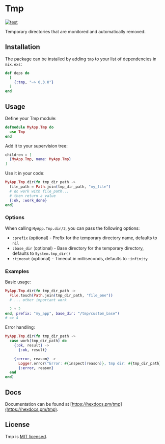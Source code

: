 # Tmp

[![test](https://github.com/preciz/tmp/actions/workflows/test.yml/badge.svg)](https://github.com/preciz/tmp/actions/workflows/test.yml)

Temporary directories that are monitored and automatically removed.

## Installation

The package can be installed by adding `tmp` to your list of dependencies in `mix.exs`:

```elixir
def deps do
  [
    {:tmp, "~> 0.3.0"}
  ]
end
```

## Usage

Define your Tmp module:

```elixir
defmodule MyApp.Tmp do
  use Tmp
end
```

Add it to your supervision tree:

```elixir
children = [
  {MyApp.Tmp, name: MyApp.Tmp}
]
```

Use it in your code:

```elixir
MyApp.Tmp.dir(fn tmp_dir_path ->
  file_path = Path.join(tmp_dir_path, "my_file")
  # do work with file_path...
  # then return a value
  {:ok, :work_done}
end)
```

### Options

When calling `MyApp.Tmp.dir/2`, you can pass the following options:

- `:prefix` (optional) - Prefix for the temporary directory name, defaults to `nil`
- `:base_dir` (optional) - Base directory for the temporary directory, defaults to `System.tmp_dir()`
- `:timeout` (optional) - Timeout in milliseconds, defaults to `:infinity`

### Examples

Basic usage:

```elixir
MyApp.Tmp.dir(fn tmp_dir_path ->
  File.touch(Path.join(tmp_dir_path, "file_one"))
  # ... other important work

  2 + 2
end, prefix: "my_app", base_dir: "/tmp/custom_base")
# => 4
```

Error handling:

```elixir
MyApp.Tmp.dir(fn tmp_dir_path ->
  case work(tmp_dir_path) do
    {:ok, result} ->
      {:ok, result}

    {:error, reason} ->
      Logger.error("Error: #{inspect(reason)}, tmp dir: #{tmp_dir_path}")
      {:error, reason}
  end
end)
```

## Docs

Documentation can be found at [https://hexdocs.pm/tmp](https://hexdocs.pm/tmp).

## License

Tmp is [MIT licensed](LICENSE).
